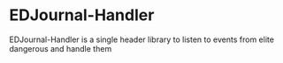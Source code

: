 # EDJournal-Handler
EDJournal-Handler is a single header library to listen to events from elite dangerous and handle them
